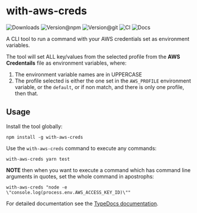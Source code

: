 # with-aws-creds

![Downloads](https://img.shields.io/npm/dw/with-aws-creds?style=flat-square)
![Version@npm](https://img.shields.io/npm/v/with-aws-creds?label=version%40npm&style=flat-square)
![Version@git](https://img.shields.io/github/package-json/v/szikszail/with-aws-creds/master?label=version%40git&style=flat-square)
![CI](https://img.shields.io/github/workflow/status/szikszail/with-aws-creds/CI/master?label=ci&style=flat-square)
![Docs](https://img.shields.io/github/workflow/status/szikszail/with-aws-creds/Docs/master?label=docs&style=flat-square)

A CLI tool to run a command with your AWS credentials set as environment variables.

The tool will set ALL key/values from the selected profile from the **AWS Credentails** file as environment variables, where:

1. The environment variable names are in UPPERCASE
1. The profile selected is either the one set in the `AWS_PROFILE` environment variable, or the `default`, or if non match, and there is only one profile, then that.

## Usage

Install the tool globally:

```shell
npm install -g with-aws-creds
```

Use the `with-aws-creds` command to execute any commands:

```shell
with-aws-creds yarn test
```

**NOTE** then when you want to execute a command which has command line arguments in quotes, set the whole command in apostrophs:

```shell
with-aws-creds "node -e \"console.log(process.env.AWS_ACCESS_KEY_ID)\""
```

For detailed documentation see the [TypeDocs documentation](https://szikszail.github.io/with-aws-creds/).
